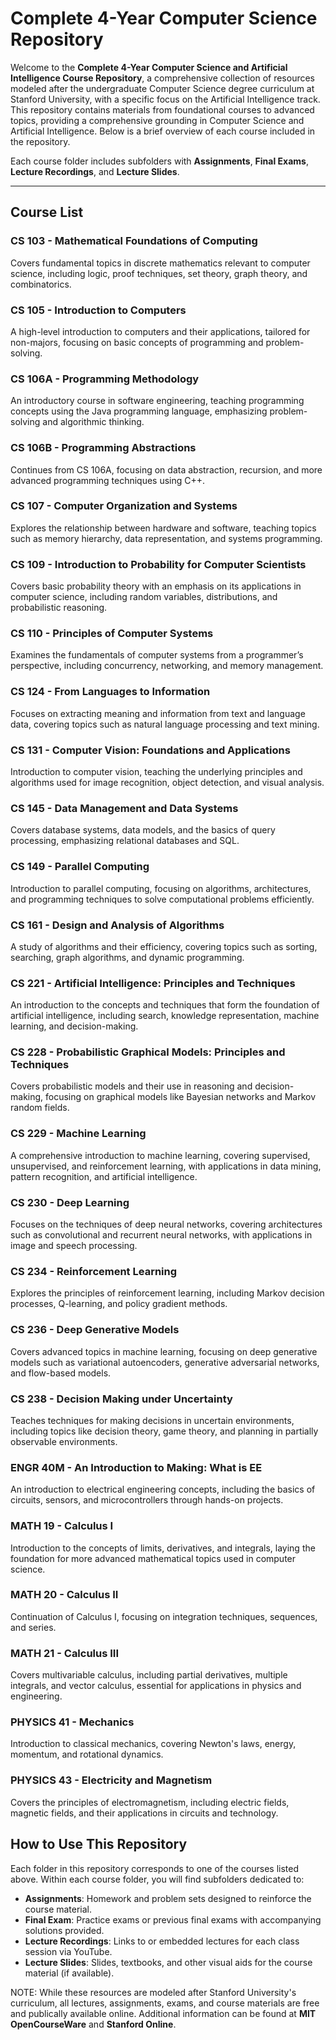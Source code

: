 # Complete 4-Year Computer Science Repository

Welcome to the **Complete 4-Year Computer Science and Artificial Intelligence Course Repository**, a comprehensive collection of resources modeled after the undergraduate Computer Science degree curriculum at Stanford University, with a specific focus on the Artificial Intelligence track. This repository contains materials from foundational courses to advanced topics, providing a comprehensive grounding in Computer Science and Artificial Intelligence. Below is a brief overview of each course included in the repository.

Each course folder includes subfolders with **Assignments**, **Final Exams**, **Lecture Recordings**, and **Lecture Slides**.

---

## Course List

### CS 103 - Mathematical Foundations of Computing
Covers fundamental topics in discrete mathematics relevant to computer science, including logic, proof techniques, set theory, graph theory, and combinatorics.

### CS 105 - Introduction to Computers
A high-level introduction to computers and their applications, tailored for non-majors, focusing on basic concepts of programming and problem-solving.

### CS 106A - Programming Methodology
An introductory course in software engineering, teaching programming concepts using the Java programming language, emphasizing problem-solving and algorithmic thinking.

### CS 106B - Programming Abstractions
Continues from CS 106A, focusing on data abstraction, recursion, and more advanced programming techniques using C++.

### CS 107 - Computer Organization and Systems
Explores the relationship between hardware and software, teaching topics such as memory hierarchy, data representation, and systems programming.

### CS 109 - Introduction to Probability for Computer Scientists
Covers basic probability theory with an emphasis on its applications in computer science, including random variables, distributions, and probabilistic reasoning.

### CS 110 - Principles of Computer Systems
Examines the fundamentals of computer systems from a programmer’s perspective, including concurrency, networking, and memory management.

### CS 124 - From Languages to Information
Focuses on extracting meaning and information from text and language data, covering topics such as natural language processing and text mining.

### CS 131 - Computer Vision: Foundations and Applications
Introduction to computer vision, teaching the underlying principles and algorithms used for image recognition, object detection, and visual analysis.

### CS 145 - Data Management and Data Systems
Covers database systems, data models, and the basics of query processing, emphasizing relational databases and SQL.

### CS 149 - Parallel Computing
Introduction to parallel computing, focusing on algorithms, architectures, and programming techniques to solve computational problems efficiently.

### CS 161 - Design and Analysis of Algorithms
A study of algorithms and their efficiency, covering topics such as sorting, searching, graph algorithms, and dynamic programming.

### CS 221 - Artificial Intelligence: Principles and Techniques
An introduction to the concepts and techniques that form the foundation of artificial intelligence, including search, knowledge representation, machine learning, and decision-making.

### CS 228 - Probabilistic Graphical Models: Principles and Techniques
Covers probabilistic models and their use in reasoning and decision-making, focusing on graphical models like Bayesian networks and Markov random fields.

### CS 229 - Machine Learning
A comprehensive introduction to machine learning, covering supervised, unsupervised, and reinforcement learning, with applications in data mining, pattern recognition, and artificial intelligence.

### CS 230 - Deep Learning
Focuses on the techniques of deep neural networks, covering architectures such as convolutional and recurrent neural networks, with applications in image and speech processing.

### CS 234 - Reinforcement Learning
Explores the principles of reinforcement learning, including Markov decision processes, Q-learning, and policy gradient methods.

### CS 236 - Deep Generative Models
Covers advanced topics in machine learning, focusing on deep generative models such as variational autoencoders, generative adversarial networks, and flow-based models.

### CS 238 - Decision Making under Uncertainty
Teaches techniques for making decisions in uncertain environments, including topics like decision theory, game theory, and planning in partially observable environments.

### ENGR 40M - An Introduction to Making: What is EE
An introduction to electrical engineering concepts, including the basics of circuits, sensors, and microcontrollers through hands-on projects.

### MATH 19 - Calculus I
Introduction to the concepts of limits, derivatives, and integrals, laying the foundation for more advanced mathematical topics used in computer science.

### MATH 20 - Calculus II
Continuation of Calculus I, focusing on integration techniques, sequences, and series.

### MATH 21 - Calculus III
Covers multivariable calculus, including partial derivatives, multiple integrals, and vector calculus, essential for applications in physics and engineering.

### PHYSICS 41 - Mechanics
Introduction to classical mechanics, covering Newton's laws, energy, momentum, and rotational dynamics.

### PHYSICS 43 - Electricity and Magnetism
Covers the principles of electromagnetism, including electric fields, magnetic fields, and their applications in circuits and technology.

## How to Use This Repository

Each folder in this repository corresponds to one of the courses listed above. Within each course folder, you will find subfolders dedicated to:

- **Assignments**: Homework and problem sets designed to reinforce the course material.
- **Final Exam**: Practice exams or previous final exams with accompanying solutions provided.
- **Lecture Recordings**: Links to or embedded lectures for each class session via YouTube.
- **Lecture Slides**: Slides, textbooks, and other visual aids for the course material (if available).

NOTE: While these resources are modeled after Stanford University's curriculum, all lectures, assignments, exams, and course materials are free and publically available online. Additional information can be found at **MIT OpenCourseWare** and **Stanford Online**.
